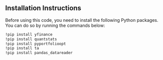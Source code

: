 ## Installation Instructions

Before using this code, you need to install the following Python packages. You can do so by running the commands below:

```bash
!pip install yfinance
!pip install quantstats
!pip install pyportfolioopt
!pip install ta
!pip install pandas_datareader


